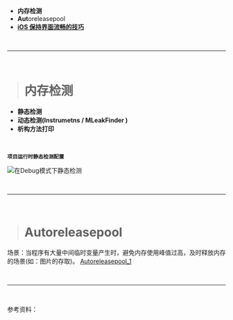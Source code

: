 
- **内存检测**
- **Aut**oreleasepool
- [**iOS 保持界面流畅的技巧**](https://blog.ibireme.com/2015/11/12/smooth_user_interfaces_for_ios/#32)


<br/>

***
<br/>


># 内存检测
- **静态检测**
- **动态检测(Instrumetns / MLeakFinder )**
- **析构方法打印**


<br/>

**`项目运行时静态检测配置`**

![在Debug模式下静态检测](https://upload-images.jianshu.io/upload_images/2959789-27dd6162d07a3bb8.png?imageMogr2/auto-orient/strip%7CimageView2/2/w/1240)



<br/>

***
<br/>


># Autoreleasepool

场景：当程序有大量中间临时变量产生时，避免内存使用峰值过高，及时释放内存的场景(如：图片的存取)。
[Autoreleasepool_1](https://www.jianshu.com/p/e48f41d2144d)



<br/>

***
<br/>


参考资料：

